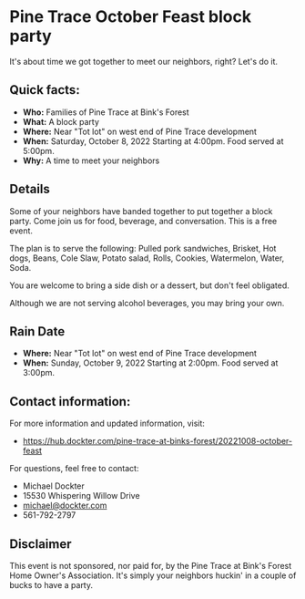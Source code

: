 # Pine Trace October Feast block party

 It's about time we got together to meet our neighbors, right?   Let's do it.

## Quick facts:

- **Who:** Families of Pine Trace at Bink's Forest
- **What:** A block party
- **Where:** Near "Tot lot" on west end of Pine Trace development
- **When:** Saturday, October 8, 2022 Starting at 4:00pm.  Food served at 5:00pm.
- **Why:** A time to meet your neighbors

## Details

Some of your neighbors have banded together to put together a block party.
Come join us for food, beverage, and conversation.
This is a free event.

The plan is to serve the following:  Pulled pork sandwiches, Brisket, Hot dogs,
Beans, Cole Slaw, Potato salad, Rolls, Cookies, Watermelon, Water, Soda.

You are welcome to bring a side dish or a dessert, but don't feel obligated.

Although we are not serving alcohol beverages, you may bring your own.

## Rain Date

- **Where:** Near "Tot lot" on west end of Pine Trace development
- **When:** Sunday, October 9, 2022 Starting at 2:00pm.  Food served at 3:00pm.

## Contact information:

For more information and updated information, visit:

- https://hub.dockter.com/pine-trace-at-binks-forest/20221008-october-feast

For questions, feel free to contact:

- Michael Dockter
- 15530 Whispering Willow Drive
- michael@dockter.com
- 561-792-2797

## Disclaimer

This event is not sponsored, nor paid for, by the Pine Trace at Bink's Forest Home Owner's Association.
It's simply your neighbors huckin' in a couple of bucks to have a party.
